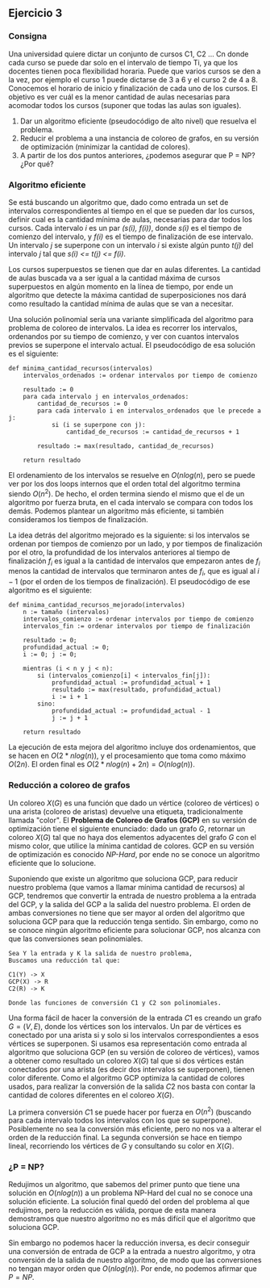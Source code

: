 
## Ejercicio 3

### Consigna

Una universidad quiere dictar un conjunto de cursos C1, C2 … Cn donde cada curso se puede dar solo en el intervalo de tiempo Ti, ya que los docentes tienen poca flexibilidad horaria. Puede que varios cursos se den a la vez, por ejemplo el curso 1 puede dictarse de 3 a 6 y el curso 2 de 4 a 8. Conocemos el horario de inicio y finalización de cada uno de los cursos. El objetivo es ver cuál es la menor cantidad de aulas necesarias para acomodar todos los cursos (suponer que todas las aulas son iguales).

  1) Dar un algoritmo eficiente (pseudocódigo de alto nivel) que resuelva el problema.
  2) Reducir el problema a una instancia de coloreo de grafos, en su versión de optimización (minimizar la cantidad de colores).
  3) A partir de los dos puntos anteriores, ¿podemos asegurar que P = NP? ¿Por qué?


### Algoritmo eficiente

Se está buscando un algoritmo que, dado como entrada un set de intervalos correspondientes al tiempo en el que se pueden dar los cursos, definir cual es la cantidad mínima de aulas, necesarias para dar todos los cursos. Cada intervalo *i* es un par *(s(i), f(i))*, donde *s(i)* es el tiempo de comienzo del intervalo, y *f(i)* es el tiempo de finalización de ese intervalo. Un intervalo *j* se superpone con un intervalo *i* si existe algún punto *t(j)* del intervalo *j* tal que *s(i) <= t(j) <= f(i)*.

Los cursos superpuestos se tienen que dar en aulas diferentes. La cantidad de aulas buscada va a ser igual a la cantidad máxima de cursos superpuestos en algún momento en la línea de tiempo, por ende un algoritmo que detecte la máxima cantidad de superposiciones nos dará como resultado la cantidad mínima de aulas que se van a necesitar.

Una solución polinomial sería una variante simplificada del algoritmo para problema de coloreo de intervalos. La idea es recorrer los intervalos, ordenandos por su tiempo de comienzo, y ver con cuantos intervalos previos se superpone el intervalo actual. El pseudocódigo de esa solución es el siguiente:


```
def minima_cantidad_recursos(intervalos)
    intervalos_ordenados := ordenar intervalos por tiempo de comienzo

    resultado := 0
    para cada intervalo j en intervalos_ordenados:
        cantidad_de_recursos := 0
        para cada intervalo i en intervalos_ordenados que le precede a j:
            si (i se superpone con j):
                cantidad_de_recursos := cantidad_de_recursos + 1

        resultado := max(resultado, cantidad_de_recursos)

    return resultado
```

El ordenamiento de los intervalos se resuelve en $O(nlog(n)$, pero se puede ver por los dos loops internos que el orden total del algoritmo termina siendo $O(n^2)$. De hecho, el orden termina siendo el mismo que el de un algoritmo por fuerza bruta, en el cada intervalo se compara con todos los demás. Podemos plantear un algoritmo más eficiente, si también consideramos los tiempos de finalización.

La idea detrás del algoritmo mejorado es la siguiente: si los intervalos se ordenan por tiempos de comienzo por un lado, y por tiempos de finalización por el otro, la profundidad de los intervalos anteriores al tiempo de finalización $f_i$ es igual a la cantidad de intervalos que empezaron antes de $f_i$ menos la cantidad de intervalos que terminaron antes de $f_i$, que es igual al $i - 1$ (por el orden de los tiempos de finalización). El pseudocódigo de ese algoritmo es el siguiente:


```
def minima_cantidad_recursos_mejorado(intervalos)
    n := tamaño (intervalos)
    intervalos_comienzo := ordenar intervalos por tiempo de comienzo
    intervalos_fin := ordenar intervalos por tiempo de finalización

    resultado := 0;
    profundidad_actual := 0;
    i := 0; j := 0;

    mientras (i < n y j < n):
        si (intervalos_comienzo[i] < intervalos_fin[j]):
            profundidad_actual := profundidad_actual + 1
            resultado := max(resultado, profundidad_actual)
            i := i + 1
        sino:
            profundidad_actual := profundidad_actual - 1
            j := j + 1

    return resultado
```


La ejecución de esta mejora del algoritmo incluye dos ordenamientos, que se hacen en $O(2*nlog(n))$, y el procesamiento que toma como máximo $O(2n)$. El orden final es $O(2*nlog(n) + 2n) = O(nlog(n))$.


### Reducción a coloreo de grafos

Un coloreo $X(G)$ es una función que dado un vértice (coloreo de vértices) o una arista (coloreo de aristas) devuelve una etiqueta, tradicionalmente llamada "color". El **Problema de Coloreo de Grafos (GCP)** en su versión de optimización tiene el siguiente enunciado: dado un grafo $G$, retornar un coloreo $X(G)$ tal que no haya dos elementos adyacentes del grafo $G$ con el mismo color, que utilice la mínima cantidad de colores. GCP en su versión de optimización es conocido *NP-Hard*, por ende no se conoce un algoritmo eficiente que lo solucione.

Suponiendo que existe un algoritmo que soluciona GCP, para reducir nuestro problema (que vamos a llamar mínima cantidad de recursos) al GCP, tendremos que convertir la entrada de nuestro problema a la entrada del GCP, y la salida del GCP a la salida del nuestro problema. El orden de ambas conversiones no tiene que ser mayor al orden del algoritmo que soluciona GCP para que la reducción tenga sentido. Sin embargo, como no se conoce ningún algoritmo eficiente para solucionar GCP, nos alcanza con que las conversiones sean polinomiales.

```
Sea Y la entrada y K la salida de nuestro problema,
Buscamos una reducción tal que:

C1(Y) -> X
GCP(X) -> R
C2(R) -> K

Donde las funciones de conversión C1 y C2 son polinomiales.
```

Una forma fácil de hacer la conversión de la entrada $C1$ es creando un grafo $G = (V, E)$, donde los vértices son los intervalos. Un par de vértices es conectado por una arista si y solo si los intervalos correspondientes a esos vértices se superponen. Si usamos esa representación como entrada al algoritmo que soluciona GCP (en su versión de coloreo de vértices), vamos a obtener como resultado un coloreo $X(G)$ tal que si dos vértices están conectados por una arista (es decir dos intervalos se superponen), tienen color diferente. Como el algoritmo GCP optimiza la cantidad de colores usados, para realizar la conversión de la salida $C2$ nos basta con contar la cantidad de colores diferentes en el coloreo $X(G)$.

La primera conversión $C1$ se puede hacer por fuerza en $O(n^2)$ (buscando para cada intervalo todos los intervalos con los que se superpone). Posiblemente no sea la conversión más eficiente, pero no nos va a alterar el orden de la reducción final. La segunda conversión se hace en tiempo lineal, recorriendo los vértices de $G$ y consultando su color en $X(G)$.

### ¿P = NP?

Redujimos un algoritmo, que sabemos del primer punto que tiene una solución en $O(nlog(n))$ a un problema NP-Hard del cual no se conoce una solución eficiente. La solución final quedó del orden del problema al que redujimos, pero la reducción es válida, porque de esta manera demostramos que nuestro algoritmo no es más difícil que el algoritmo que soluciona GCP.

Sin embargo no podemos hacer la reducción inversa, es decir conseguir una conversión de entrada de GCP a la entrada a nuestro algoritmo, y otra conversión de la salida de nuestro algoritmo, de modo que las conversiones no tengan mayor orden que $O(nlog(n))$. Por ende, no podemos afirmar que $P = NP$.

